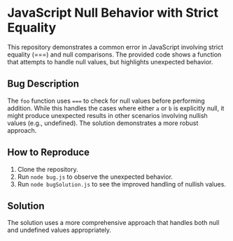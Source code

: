# JavaScript Null Behavior with Strict Equality

This repository demonstrates a common error in JavaScript involving strict equality (===) and null comparisons.  The provided code shows a function that attempts to handle null values, but highlights unexpected behavior.

## Bug Description
The `foo` function uses `===` to check for null values before performing addition. While this handles the cases where either `a` or `b` is explicitly null, it might produce unexpected results in other scenarios involving nullish values (e.g., undefined).  The solution demonstrates a more robust approach.

## How to Reproduce
1. Clone the repository.
2. Run `node bug.js` to observe the unexpected behavior.
3. Run `node bugSolution.js` to see the improved handling of nullish values.

## Solution
The solution uses a more comprehensive approach that handles both null and undefined values appropriately.